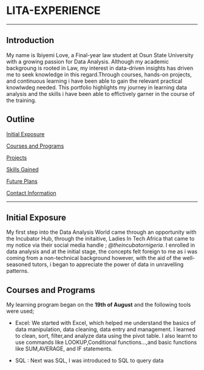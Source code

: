 # LITA-EXPERIENCE
---
## Introduction
 My name is Ibiyemi Love, a Final-year law student at Osun State University with a growing passion for Data Analysis. Although my academic backgroung is rooted in Law, my interest in data-driven insights has driven me to seek knowledge in this regard.Through courses, hands-on projects, and continuous learning i have been able to gain the relevant practical knowlwdeg needed. This portfolio highlights my journey in learning data analysis and the skills i have been able to effictively garner in the course of the training.

 ## Outline
[Initial Exposure](#Initial_Exposure) 

[Courses and Programs](#Courses_and_Programs)

[Projects](#Projects) 

[Skills Gained](#Skills_Gained) 

[Future Plans](#Future_Plans)

[Contact Information](#Contact_Information)

---
## Initial Exposure
My first step into the Data Analysis World came through an opportunity with the Incubator Hub, through the initaitive, Ladies In Tech Africa that came to my notice via their social media handle ; *@theincubatornigeria*. I enrolled in data analysis and at the initial stage, the concepts felt foreign to me as i was coming from a non-technical background however, with the aid of the well-seasoned tutors, i began to appreciate the power of data in unravelling patterns.

## Courses and Programs
My learning program began on the **19th of August** and the following tools were used;
- Excel: We started with Excel, which helped me understand the basics of data manipulation, data cleaning, data entry and management. I learned to clean, sort, filter,and analyze data using the pivot table. I also learnt to use commands like  LOOKUP,Conditional functions...,and basic functions like SUM,AVERAGE, and IF statements.
  
  
- SQL : Next was SQL, I was introduced to SQL to query data
